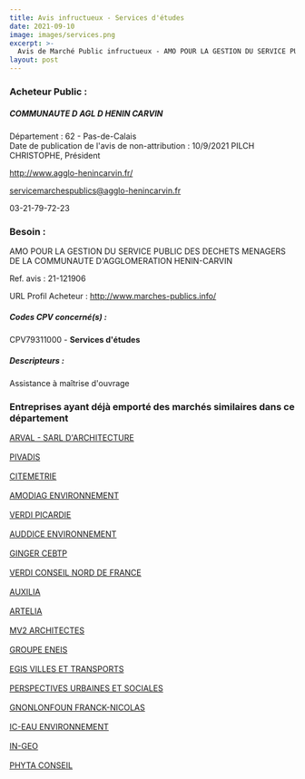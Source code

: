 ```yaml
---
title: Avis infructueux - Services d'études
date: 2021-09-10
image: images/services.png
excerpt: >-
  Avis de Marché Public infructueux - AMO POUR LA GESTION DU SERVICE PUBLIC DES DECHETS MENAGERS DE LA COMMUNAUTE D'AGGLOMERATION HENIN-CARVIN
layout: post
---
```


### Acheteur Public :
##### COMMUNAUTE D AGL D HENIN CARVIN
Département : 62 - Pas-de-Calais<br/>
Date de publication de l'avis de non-attribution : 10/9/2021
PILCH CHRISTOPHE, Président

http://www.agglo-henincarvin.fr/

servicemarchespublics@agglo-henincarvin.fr

03-21-79-72-23
### Besoin :

AMO POUR LA GESTION DU SERVICE PUBLIC DES DECHETS MENAGERS DE LA COMMUNAUTE D'AGGLOMERATION HENIN-CARVIN

Ref. avis : 21-121906

URL Profil Acheteur : http://www.marches-publics.info/

##### Codes CPV concerné(s) :
CPV79311000 - **Services d'études** <br/>

##### Descripteurs :
Assistance à maîtrise d'ouvrage <br/>

### Entreprises ayant déjà emporté des marchés similaires dans ce département
<a href="/entreprise-546/siren-319074969">ARVAL - SARL D'ARCHITECTURE</a><br/><br/>
<a href="/entreprise-549/siren-340360403">PIVADIS</a><br/><br/>
<a href="/entreprise-550/siren-350662862">CITEMETRIE</a><br/><br/>
<a href="/entreprise-552/siren-381130129">AMODIAG ENVIRONNEMENT</a><br/><br/>
<a href="/entreprise-552/siren-383012564">VERDI PICARDIE</a><br/><br/>
<a href="/entreprise-554/siren-393677240">AUDDICE ENVIRONNEMENT</a><br/><br/>
<a href="/entreprise-557/siren-412442519">GINGER CEBTP</a><br/><br/>
<a href="/entreprise-558/siren-421547449">VERDI CONSEIL NORD DE FRANCE</a><br/><br/>
<a href="/entreprise-561/siren-440817203">AUXILIA</a><br/><br/>
<a href="/entreprise-562/siren-444523526">ARTELIA</a><br/><br/>
<a href="/entreprise-562/siren-445223316">MV2 ARCHITECTES</a><br/><br/>
<a href="/entreprise-564/siren-480114362">GROUPE ENEIS</a><br/><br/>
<a href="/entreprise-566/siren-493334429">EGIS VILLES ET TRANSPORTS</a><br/><br/>
<a href="/entreprise-568/siren-508141462">PERSPECTIVES URBAINES ET SOCIALES</a><br/><br/>
<a href="/entreprise-571/siren-528403736">GNONLONFOUN FRANCK-NICOLAS</a><br/><br/>
<a href="/entreprise-571/siren-532116092">IC-EAU ENVIRONNEMENT</a><br/><br/>
<a href="/entreprise-576/siren-793626938">IN-GEO</a><br/><br/>
<a href="/entreprise-578/siren-813131448">PHYTA CONSEIL</a><br/><br/>
